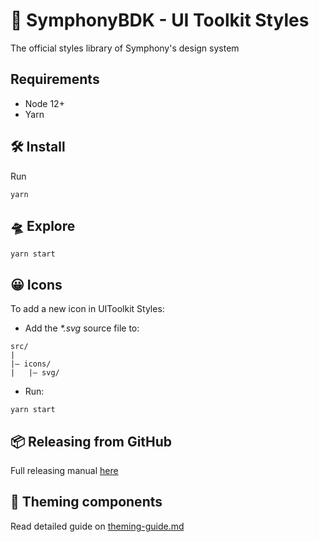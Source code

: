 # 💄 SymphonyBDK - UI Toolkit Styles

The official styles library of Symphony's design system

## Requirements

- Node 12+
- Yarn

## 🛠 Install

Run

```
yarn
```

## 🛸 Explore

```
yarn start
```

## 😀 Icons

To add a new icon in UIToolkit Styles:

- Add the <em>*.svg</em> source file to:
```
src/
|
|– icons/
|   |– svg/
```

- Run:

```
yarn start
```

## 📦 Releasing from GitHub

Full releasing manual [here](https://perzoinc.atlassian.net/wiki/spaces/DevX/pages/1303478933/UIToolkit+releasing+and+versioning) 

## 🧩 Theming components

Read detailed guide on [theming-guide.md](https://github.com/SymphonyOSF/symphony-bdk-ui-toolkit-styles/blob/master/docs/theming-guide.md)